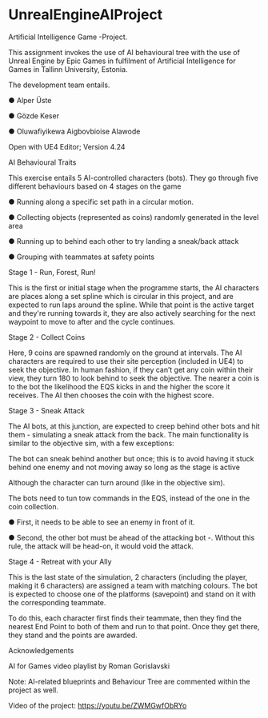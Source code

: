 # UnrealEngineAIProject

 Artificial Intelligence Game -Project.
 
This assignment invokes the use of AI behavioural tree with the use of Unreal Engine by Epic
Games in fulfilment of ​Artificial Intelligence for Games ​in Tallinn University, Estonia.

The development team entails.

● Alper Üste

● Gözde Keser

● Oluwafiyikewa Aigbovbioise Alawode

Open with UE4 Editor; Version 4.24

AI Behavioural Traits

This exercise entails 5 AI-controlled characters (bots). They go through five different behaviours based on 4 stages on the game

● Running along a specific set path in a circular motion.

● Collecting objects (represented as coins) randomly generated in the level area

● Running up to behind each other to try landing a sneak/back attack

● Grouping with teammates at safety points

Stage 1 - Run, Forest, Run!

This is the first or initial stage when the programme starts, the AI characters are places along a set spline which is circular in this project, and are expected to run laps around the spline. While that point is the active target and they're running towards it, they are also actively searching for the next waypoint to move to after and the cycle continues.

Stage 2 - Collect Coins

Here, 9 coins are spawned randomly on the ground at intervals. The AI characters are required to use their site perception (included in UE4) to seek the objective.
In human fashion, if they can’t get any coin within their view, they turn 180 to look behind to seek the objective. The nearer a coin is to the bot the likelihood the EQS kicks in and the higher the score it receives. The AI then chooses the coin with the highest score.

Stage 3 - Sneak Attack

The AI bots, at this junction, are expected to creep behind other bots and hit them - simulating a sneak attack from the back. The main functionality is similar to the objective sim, with a few exceptions:

 The bot can sneak behind another but once; this is to avoid having it stuck behind one enemy and not moving away so long as the stage is active

Although the character can turn around (like in the objective sim).

The bots need to tun tow commands in the EQS, instead of the one in the coin collection.

● First, it needs to be able to see an enemy in front of it.

● Second, the other bot must be ahead of the attacking bot -. Without this rule, the attack
will be head-on, it would void the attack.

Stage 4 - Retreat with your Ally

This is the last state of the simulation, 2 characters (including the player, making it 6 characters) are assigned a team with matching colours. The bot is expected to choose one of the platforms (savepoint) and stand on it with the corresponding teammate.

To do this, each character first finds their teammate, then they find the nearest End Point to both of them and run to that point. Once they get there, they stand and the points are awarded.

Acknowledgements

AI for Games video playlist by Roman Gorislavski

Note: AI-related blueprints and Behaviour Tree are commented within the project as well.

Video of the project: https://youtu.be/ZWMGwfObRYo
